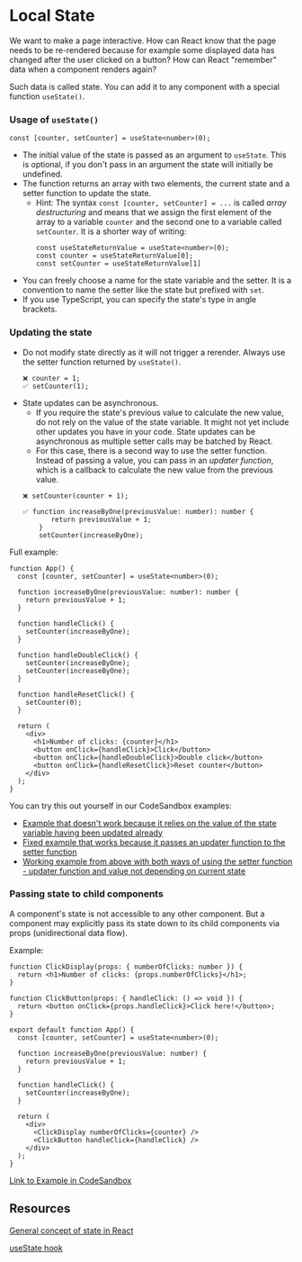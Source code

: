 # Local State

We want to make a page interactive. How can React know that the page needs to be re-rendered because
for example some displayed data has changed after the user clicked on a button?
How can React "remember" data when a component renders again?

Such data is called state. You can add it to any component with a special function `useState()`.

### Usage of `useState()`
```
const [counter, setCounter] = useState<number>(0);
```

* The initial value of the state is passed as an argument to `useState`. This is optional, if you don't pass in an argument the state will initially be undefined.
* The function returns an array with two elements, the current state and a setter function to update the state.
    * Hint: The syntax `const [counter, setCounter] = ...` is called *array destructuring* and means that we assign the first
      element of the array to a variable `counter` and the second one to a variable called `setCounter`. It is a shorter way of
      writing:
       ```
       const useStateReturnValue = useState<number>(0);
       const counter = useStateReturnValue[0];
       const setCounter = useStateReturnValue[1]
       ```
* You can freely choose a name for the state variable and the setter. It is a convention to name the setter like the state but prefixed with `set`.
* If you use TypeScript, you can specify the state's type in angle brackets.

### Updating the state

* Do not modify state directly as it will not trigger a rerender. Always use the setter function returned by `useState()`.
    ```
    ❌ counter = 1;
    ✅ setCounter(1);
    ```
* State updates can be asynchronous.
    * If you require the state's previous value to calculate the new value, do not rely on the value of the state variable. It might not yet include other updates you have in your code. State updates can be asynchronous as multiple setter calls may be batched by React.
    * For this case, there is a second way to use the setter function. Instead of passing a value, you can pass in an *updater function*, which is a callback to calculate the new value from the previous value.
  ```
  ❌ setCounter(counter + 1);
  
  ✅ function increaseByOne(previousValue: number): number {
         return previousValue + 1;
      }
      setCounter(increaseByOne);
  ```

Full example:
```
function App() {
  const [counter, setCounter] = useState<number>(0);

  function increaseByOne(previousValue: number): number {
    return previousValue + 1;
  }

  function handleClick() {
    setCounter(increaseByOne);
  }

  function handleDoubleClick() {
    setCounter(increaseByOne);
    setCounter(increaseByOne);
  }

  function handleResetClick() {
    setCounter(0);
  }

  return (
    <div>
      <h1>Number of clicks: {counter}</h1>
      <button onClick={handleClick}>Click</button>
      <button onClick={handleDoubleClick}>Double click</button>
      <button onClick={handleResetClick}>Reset counter</button>
    </div>
  );
}
```
You can try this out yourself in our CodeSandbox examples:
* [Example that doesn't work because it relies on the value of the state variable having been updated already](https://codesandbox.io/s/react-state-why-does-double-click-not-work-ou3hnl?file=/src/App.tsx)
* [Fixed example that works because it passes an updater function to the setter function](https://codesandbox.io/s/react-state-double-click-fixed-vttbtf?file=/src/App.tsx)
* [Working example from above with both ways of using the setter function - updater function and value not depending on current state](https://codesandbox.io/s/react-state-full-example-rbct6z?file=/src/App.tsx)

### Passing state to child components

A component's state is not accessible to any other component. But a component may explicitly pass its state down to its child components via props (unidirectional data flow).

Example:

```
function ClickDisplay(props: { numberOfClicks: number }) {
  return <h1>Number of clicks: {props.numberOfClicks}</h1>;
}

function ClickButton(props: { handleClick: () => void }) {
  return <button onClick={props.handleClick}>Click here!</button>;
}

export default function App() {
  const [counter, setCounter] = useState<number>(0);

  function increaseByOne(previousValue: number) {
    return previousValue + 1;
  }

  function handleClick() {
    setCounter(increaseByOne);
  }

  return (
    <div>
      <ClickDisplay numberOfClicks={counter} />
      <ClickButton handleClick={handleClick} />
    </div>
  );
}
```
[Link to Example in CodeSandbox](https://codesandbox.io/s/react-state-passing-state-to-child-components-458ubu?file=/src/App.tsx:58-693)

## Resources
[General concept of state in React](https://react.dev/learn/state-a-components-memory)

[useState hook](https://react.dev/reference/react/useState)
